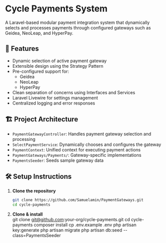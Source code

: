 # Cycle Payments System

A Laravel-based modular payment integration system that dynamically selects and processes payments through configured gateways such as Geidea, NeoLeap, and HyperPay.

## 🚀 Features

- Dynamic selection of active payment gateway
- Extensible design using the Strategy Pattern
- Pre-configured support for:
  - Geidea
  - NeoLeap
  - HyperPay
- Clean separation of concerns using Interfaces and Services
- Laravel Livewire for settings management
- Centralized logging and error responses

## 🏗️ Project Architecture
- `PaymentGatewayController`: Handles payment gateway selection and processing
- `SelectPaymentService`: Dynamically chooses and configures the gateway
- `PaymentContext`: Unified context for executing payment actions
- `PaymentGateways/Payments/`: Gateway-specific implementations
- `PaymentsSeeder`: Seeds sample gateway data


## 🛠️ Setup Instructions
1. **Clone the repository**
   ```bash
   git clone https://github.com/Samuelamin/PaymentGateways.git
   cd cycle-payments
2. **Clone & install**  
   git clone git@github.com:your-org/cycle-payments.git
   cd cycle-payments
   composer install
   cp .env.example .env
   php artisan key:generate
   php artisan migrate
   php artisan db:seed --class=PaymentsSeeder


